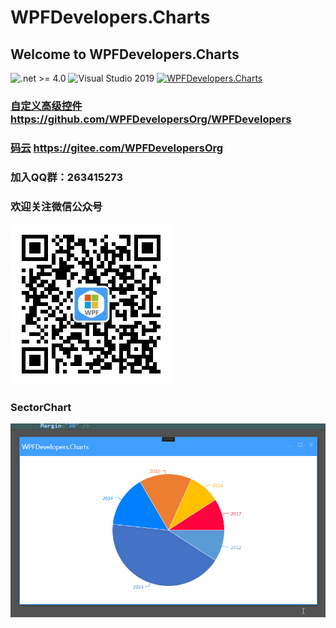 # WPFDevelopers.Charts

##  Welcome to WPFDevelopers.Charts  

![.net >= 4.0](https://img.shields.io/badge/.net-%3E%3D4.0-blue) ![Visual Studio 2019](https://img.shields.io/badge/Visual%20Studio%20-2019-blueviolet) 
<a target="_blank" href="https://qm.qq.com/cgi-bin/qm/qr?k=i4xmpkDav_UOcHInnmZeJHuCnnUgz8_A&jump_from=webapi"><img border="0" src="https://pub.idqqimg.com/wpa/images/group.png" alt="WPFDevelopers.Charts" title="WPFDevelopers.Charts"></a>

### [自定义高级控件](https://github.com/WPFDevelopersOrg/WPFDevelopers) https://github.com/WPFDevelopersOrg/WPFDevelopers  

### [码云](https://gitee.com/WPFDevelopersOrg) https://gitee.com/WPFDevelopersOrg  

### 加入QQ群：263415273


### 欢迎关注微信公众号  

<img src="https://github.com/WPFDevelopersOrg/ResourcesCache/raw/main/resources/wxgzh.jpg"/>    

### SectorChart  
![SectorChart](https://raw.githubusercontent.com/WPFDevelopersOrg/ResourcesCache/main/resources/WPFDevelopers.ChartsResource/SectorChart.gif)

